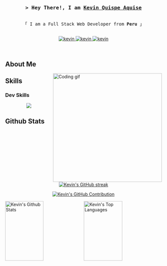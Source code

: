<h3 align="center">
        <samp>&gt; Hey There!, I am
                <b><a target="_blank" href="https://www.kevincarlosqa.dev/">Kevin Quispe Aquise</a></b>
        </samp>
</h3>


<p align="center"> 
  <samp>
<!--     <a href="https://www.google.com/search?q=Saif+Al+Siam">「 Google Me 」</a> -->
    <br>
    「 I am a Full Stack Web Developer from <b>Peru</b> 」
    <br>
    <br>
  </samp>
</p>

<p align="center">
 <a href="https://www.kevincarlosqa.dev/" target="_blank">
  <img src="https://img.shields.io/badge/Website-DC143C?style=for-the-badge&logo=medium&logoColor=white" alt="kevin" />
 </a>
 <a href="https://www.linkedin.com/in/kevin-quispe-aquise/" target="_blank">
  <img src="https://img.shields.io/badge/LinkedIn-0077B5?style=for-the-badge&logo=linkedin&logoColor=white" alt="kevin"/>
 </a>
 <a href="https://www.instagram.com/kevincarlosqa/" target="_blank">
  <img src="https://img.shields.io/badge/Instagram-fe4164?style=for-the-badge&logo=instagram&logoColor=white" alt="kevin" />
 </a> 

</p>
<br />

## About Me
<p>
 <img align="right" width="350" src="/assets/programmer.gif" alt="Coding gif" />
<!--   s
 ✌️ &emsp; Enjoy to do programming and sharing knowledge <br/><br/>
 ❤️ &emsp; Love to writing code and learning new features<br/><br/>
 📧 &emsp; Reach me anytime: alsiam.dev@gmail.com<br/><br/>
 💬 &emsp; Ask me about anything [here](https://github.com/alsiam/alsiam/issues)
 -->
</p>

## Skills
### Dev Skills

<p align="center">
  <a href="https://skillicons.dev">
    <img src="https://skillicons.dev/icons?i=html,css,js,react,nextjs,ruby,rails,tailwind,threejs,postgres,emotion,vscode" />
  </a>
</p>

## Github Stats

<p align="center">
  <a href="https://github.com/Kevincarlosqa">
    <img src="https://github-readme-streak-stats.herokuapp.com/?user=Kevincarlosqa&theme=radical&border=7F3FBF&background=0D1117" alt="Kevin's GitHub streak"/>
  </a>
</p>

<p align="center">
  <a href="[https://github.com/alsiam](https://github.com/Kevincarlosqa)">
    <img src="https://github-profile-summary-cards.vercel.app/api/cards/profile-details?username=Kevincarlosqa&theme=radical" alt="Kevin's GitHub Contribution"/>
  </a>
</p>

<a> 
    <a href="https://github.com/Kevincarlosqa"><img alt="Kevin's Github Stats" src="https://denvercoder1-github-readme-stats.vercel.app/api?username=Kevincarlosqa&show_icons=true&count_private=true&theme=react&border_color=7F3FBF&bg_color=0D1117&title_color=F85D7F&icon_color=F8D866" height="192px" width="49.5%"/></a>
  <a href="https://github.com/Kevincarlosqa"><img alt="Kevin's Top Languages" src="https://denvercoder1-github-readme-stats.vercel.app/api/top-langs/?username=Kevincarlosqa&langs_count=6&layout=compact&theme=react&border_color=7F3FBF&bg_color=0D1117&title_color=F85D7F&icon_color=F8D866" height="192px" width="49.5%"/></a>
  <br/>
</a>



<!--
**Kevincarlosqa/Kevincarlosqa** is a ✨ _special_ ✨ repository because its `README.md` (this file) appears on your GitHub profile.

Here are some ideas to get you started:

- 🔭 I’m currently working on ...
- 🌱 I’m currently learning ...
- 👯 I’m looking to collaborate on ...
- 🤔 I’m looking for help with ...
- 💬 Ask me about ...
- 📫 How to reach me: ...
- 😄 Pronouns: ...
- ⚡ Fun fact: ...
-->
